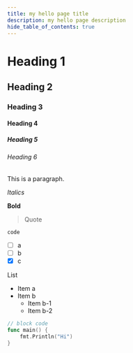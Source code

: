 ```yaml
---
title: my hello page title
description: my hello page description
hide_table_of_contents: true
---
```


# Heading 1
## Heading 2
### Heading 3
#### Heading 4
##### Heading 5
###### Heading 6

This is a paragraph.

*Italics*

**Bold**

> Quote

`code`

- [ ] a
- [ ] b
- [x] c

List
- Item a
- Item b
  - Item b-1
  - Item b-2

```go
// block code
func main() {
    fmt.Println("Hi")
}
```